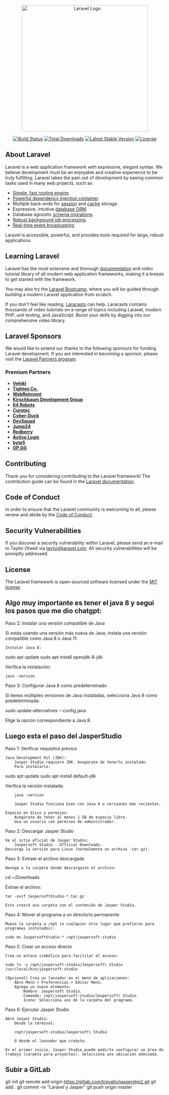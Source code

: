 <p align="center"><a href="https://laravel.com" target="_blank"><img src="https://raw.githubusercontent.com/laravel/art/master/logo-lockup/5%20SVG/2%20CMYK/1%20Full%20Color/laravel-logolockup-cmyk-red.svg" width="400" alt="Laravel Logo"></a></p>

<p align="center">
<a href="https://github.com/laravel/framework/actions"><img src="https://github.com/laravel/framework/workflows/tests/badge.svg" alt="Build Status"></a>
<a href="https://packagist.org/packages/laravel/framework"><img src="https://img.shields.io/packagist/dt/laravel/framework" alt="Total Downloads"></a>
<a href="https://packagist.org/packages/laravel/framework"><img src="https://img.shields.io/packagist/v/laravel/framework" alt="Latest Stable Version"></a>
<a href="https://packagist.org/packages/laravel/framework"><img src="https://img.shields.io/packagist/l/laravel/framework" alt="License"></a>
</p>

## About Laravel

Laravel is a web application framework with expressive, elegant syntax. We believe development must be an enjoyable and creative experience to be truly fulfilling. Laravel takes the pain out of development by easing common tasks used in many web projects, such as:

- [Simple, fast routing engine](https://laravel.com/docs/routing).
- [Powerful dependency injection container](https://laravel.com/docs/container).
- Multiple back-ends for [session](https://laravel.com/docs/session) and [cache](https://laravel.com/docs/cache) storage.
- Expressive, intuitive [database ORM](https://laravel.com/docs/eloquent).
- Database agnostic [schema migrations](https://laravel.com/docs/migrations).
- [Robust background job processing](https://laravel.com/docs/queues).
- [Real-time event broadcasting](https://laravel.com/docs/broadcasting).

Laravel is accessible, powerful, and provides tools required for large, robust applications.

## Learning Laravel

Laravel has the most extensive and thorough [documentation](https://laravel.com/docs) and video tutorial library of all modern web application frameworks, making it a breeze to get started with the framework.

You may also try the [Laravel Bootcamp](https://bootcamp.laravel.com), where you will be guided through building a modern Laravel application from scratch.

If you don't feel like reading, [Laracasts](https://laracasts.com) can help. Laracasts contains thousands of video tutorials on a range of topics including Laravel, modern PHP, unit testing, and JavaScript. Boost your skills by digging into our comprehensive video library.

## Laravel Sponsors

We would like to extend our thanks to the following sponsors for funding Laravel development. If you are interested in becoming a sponsor, please visit the [Laravel Partners program](https://partners.laravel.com).

### Premium Partners

- **[Vehikl](https://vehikl.com/)**
- **[Tighten Co.](https://tighten.co)**
- **[WebReinvent](https://webreinvent.com/)**
- **[Kirschbaum Development Group](https://kirschbaumdevelopment.com)**
- **[64 Robots](https://64robots.com)**
- **[Curotec](https://www.curotec.com/services/technologies/laravel/)**
- **[Cyber-Duck](https://cyber-duck.co.uk)**
- **[DevSquad](https://devsquad.com/hire-laravel-developers)**
- **[Jump24](https://jump24.co.uk)**
- **[Redberry](https://redberry.international/laravel/)**
- **[Active Logic](https://activelogic.com)**
- **[byte5](https://byte5.de)**
- **[OP.GG](https://op.gg)**

## Contributing

Thank you for considering contributing to the Laravel framework! The contribution guide can be found in the [Laravel documentation](https://laravel.com/docs/contributions).

## Code of Conduct

In order to ensure that the Laravel community is welcoming to all, please review and abide by the [Code of Conduct](https://laravel.com/docs/contributions#code-of-conduct).

## Security Vulnerabilities

If you discover a security vulnerability within Laravel, please send an e-mail to Taylor Otwell via [taylor@laravel.com](mailto:taylor@laravel.com). All security vulnerabilities will be promptly addressed.

## License

The Laravel framework is open-sourced software licensed under the [MIT license](https://opensource.org/licenses/MIT).


## Algo muy importante es tener el java 8 y segui los pasos que me dio chatgpt:

Paso 2: Instalar una versión compatible de Java

Si estás usando una versión más nueva de Java, instala una versión compatible como Java 8 o Java 11:

    Instalar Java 8:

sudo apt update
sudo apt install openjdk-8-jdk

Verifica la instalación:

    java -version

Paso 3: Configurar Java 8 como predeterminado

Si tienes múltiples versiones de Java instaladas, selecciona Java 8 como predeterminada:

sudo update-alternatives --config java

Elige la opción correspondiente a Java 8.


## Luego esta el paso del JasperStudio

Paso 1: Verificar requisitos previos

    Java Development Kit (JDK):
        Jasper Studio requiere JDK. Asegúrate de tenerlo instalado.
        Para instalarlo:

sudo apt update
sudo apt install default-jdk

Verifica la versión instalada:

        java -version

        Jasper Studio funciona bien con Java 8 o versiones más recientes.

    Espacio en disco y permisos:
        Asegúrate de tener al menos 1 GB de espacio libre.
        Usa un usuario con permisos de administrador.

Paso 2: Descargar Jasper Studio

    Ve al sitio oficial de Jasper Studio:
        Jaspersoft Studio - Official Downloads.
    Descarga la versión para Linux (normalmente un archivo .tar.gz).

Paso 3: Extraer el archivo descargado

    Navega a la carpeta donde descargaste el archivo:

cd ~/Downloads

Extrae el archivo:

    tar -xvzf JaspersoftStudio-*.tar.gz

    Esto creará una carpeta con el contenido de Jasper Studio.

Paso 4: Mover el programa a un directorio permanente

    Mueve la carpeta a /opt (o cualquier otro lugar que prefieras para programas instalados):

    sudo mv JaspersoftStudio-* /opt/jaspersoft-studio

Paso 5: Crear un acceso directo

    Crea un enlace simbólico para facilitar el acceso:

    sudo ln -s /opt/jaspersoft-studio/Jaspersoft\ Studio /usr/local/bin/jaspersoft-studio

    (Opcional) Crea un lanzador en el menú de aplicaciones:
        Abre Menú > Preferencias > Editar Menú.
        Agrega un nuevo elemento:
            Nombre: Jaspersoft Studio.
            Comando: /opt/jaspersoft-studio/Jaspersoft\ Studio.
            Icono: Selecciona uno de la carpeta del programa.

Paso 6: Ejecutar Jasper Studio

    Abre Jasper Studio:
        Desde la terminal:

        /opt/jaspersoft-studio/Jaspersoft\ Studio

        O desde el lanzador que creaste.

    En el primer inicio, Jasper Studio puede pedirte configurar un área de trabajo (carpeta para proyectos). Selecciona una ubicación adecuada.




## Subir a GitLab
git init
git remote add origin https://gitlab.com/lcevallo/jasperphp2.git
git add .
git commit -m "Laravel y Jasper"
git push origin master 
